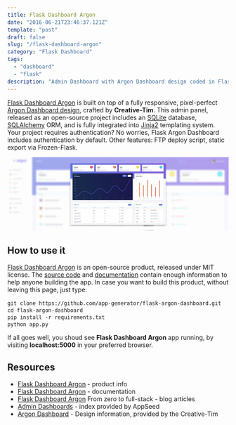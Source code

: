 ```yaml
---
title: Flask Dashboard Argon
date: "2016-06-21T23:46:37.121Z"
template: "post"
draft: false
slug: "/flask-dashboard-argon"
category: "Flask Dashboard"
tags:
  - "dashboard"  
  - "flask"  
description: "Admin Dashboard with Argon Dashboard design coded in Flask. Flask Dashboard Argon is built on top of a fully responsive, pixel-perfect design, enhanced with database, SQLAlchemy ORM, and authentication. Open-Source project."
---
```


[Flask Dashboard Argon](https://appseed.us/admin-dashboards/flask-dashboard-argon) is built on top of a fully responsive, pixel-perfect [Argon Dashboard design](https://www.creative-tim.com/product/argon-dashboard), crafted by **Creative-Tim**. This admin panel, released as an open-source project includes an [SQLite](https://www.sqlite.org/index.html) database, [SQLAlchemy](https://flask-sqlalchemy.palletsprojects.com/en/2.x/) ORM, and is fully integrated into [Jinja2](http://jinja.pocoo.org/docs/2.10/) templating system. 
Your project requires authentication? No worries, Flask Argon Dashboard includes authentication by default. 
Other features: FTP deploy script, static export via Frozen-Flask.

![Flask Dashboard Argon](https://raw.githubusercontent.com/app-generator/static/master/flask-argon-dashboard/argon-dashboard-coded-in-flask-cover.jpg)

## How to use it

[Flask Dashboard Argon](https://appseed.us/admin-dashboards/flask-dashboard-argon) is an open-source product, released under MIT license. The [source code](https://github.com/app-generator/flask-argon-dashboard) and [documentation](https://docs.appseed.us/admin-dashboards/flask-dashboard-argon/) contain enough information to help anyone building the app. In case you want to build this product, without leaving this page, just type: 

```
git clone https://github.com/app-generator/flask-argon-dashboard.git 
cd flask-argon-dashboard 
pip install -r requirements.txt 
python app.py 
```

If all goes well, you shoud see **Flask Dashboard Argon** app running, by visiting **localhost:5000** in your preferred browser. 

## Resources

 - [Flask Dashboard Argon](https://appseed.us/admin-dashboards/flask-dashboard-argon) - product info
 - [Flask Dashboard Argon](https://docs.appseed.us/admin-dashboards/flask-dashboard-argon/) - documentation
 - [Flask Dashboard Argon](https://blog.appseed.us/flask-dashboard-argon-zero-to-full-stack/) From zero to full-stack - blog articles
 - [Admin Dashboards](https://appseed.us/admin-dashboards) - index provided by AppSeed
 - [Argon Dashboard](https://www.creative-tim.com/product/argon-dashboard) - Design information, provided by the Creative-Tim   
